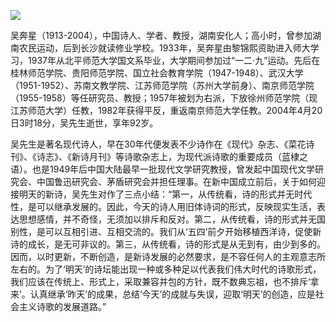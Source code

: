 ![](https://s2.loli.net/2022/09/02/jxqdlK9Aho58sZk.png)

吴奔星（1913-2004），中国诗人、学者、教授，湖南安化人；高小时，曾参加湖南农民运动，后到长沙就读修业学校。1933年，吴奔星由黎锦熙资助进入师大学习，1937年从北平师范大学国文系毕业，大学期间参加过“一二·九”运动。先后在桂林师范学院、贵阳师范学院、国立社会教育学院（1947-1948）、武汉大学（1951-1952）、苏南文教学院、江苏师范学院（苏州大学前身）、南京师范学院（1955-1958）等任研究员、教授；1957年被划为右派，下放徐州师范学院（现江苏师范大学）任教，1982年获得平反，重返南京师范大学任教。2004年4月20日3时18分，吴先生逝世，享年92岁。

吴先生是著名现代诗人，早在30年代便发表不少诗作在《现代》杂志、《菜花诗刊》、《诗志》、《新诗月刊》等诗歌杂志上，为现代派诗歌的重要成员（蓝棣之语）。也是1949年后中国大陆最早一批现代文学研究教授，曾发起中国现代文学研究会、中国鲁迅研究会、茅盾研究会并担任理事。在新中国成立前后，关于如何迎接明天的新诗，吴先生对作了三点小结：“第一，从传统看，诗的形式并无时代性，是可以继承发展的。因此，今天的诗人用旧体诗词的形式，反映现实生活，表达思想感情，并不奇怪，无须加以排斥和反对。第二，从传统看，诗的形式并无国别性，是可以互相引进、互相交流的。我们从‘五四’前夕开始移植西洋诗，促使新诗的成长，是无可非议的。第三，从传统看，诗的形式是从无到有，由少到多的。因而，以时更新，不断创造，是新诗发展的必然要求，是不容任何人的主观意志所左右的。为了‘明天’的诗坛能出现一种或多种足以代表我们伟大时代的诗歌形式，我们应该在传统上、形式上，采取兼容并包的方针，既不数典忘祖，也不排斥‘拿来’。认真继承‘昨天’的成果，总结‘今天’的成就与失误，迎取‘明天’的创造，应是社会主义诗歌的发展道路。”